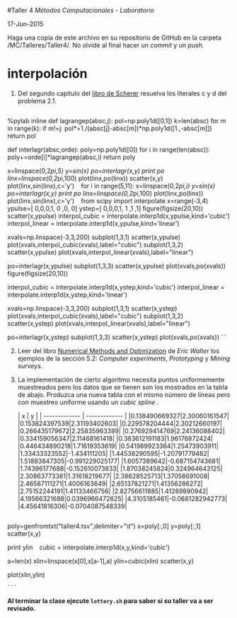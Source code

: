 #Taller 4
*Métodos Computacionales - Laboratorio*

17-Jun-2015

Haga una copia de este archivo en su repositorio de GitHub en la carpeta /MC/Talleres/Taller4/. No olvide al final hacer un *commit* y un *push*.

# interpolación

1. Del segundo capítulo del [libro de Scherer](http://link.springer.com.ezproxy.uniandes.edu.co:8080/book/10.1007\%2F978-3-642-13990-1) resuelva los literales c y d del problema 2.1.

	```
%pylab inline
def lagrangep(absc,j):
    pol=np.poly1d([0,1])
    k=len(absc)
    for m in range(k):
        if m!=j:
            pol*=1./(absc[j]-absc[m])*np.poly1d([1.,-absc[m]])
    return pol   

def interlagr(absc,orde):
    poly=np.poly1d([0])
    for i in range(len(absc)):
        poly+=orde[i]*lagrangep(absc,i)
    return poly


x=linspace(0,2*pi,5)
y=sin(x)
po=interlagr(x,y)
print po
	```
	```
linx=linspace(0,2*pi,100)
plot(linx,po(linx))
scatter(x,y)
plot(linx,sin(linx),c='y')
	```
	```
for i in range(5,11):
    x=linspace(0,2*pi,i)
    y=sin(x)
    po=interlagr(x,y)
    print po
    linx=linspace(0,2*pi,100)
    plot(linx,po(linx))
plot(linx,sin(linx),c='y')
	```
	```
from scipy import interpolate
x=range(-3,4)
ypulse=[ 0,0,0,1, 0 ,0, 0]
ystep=[ 0,0,0,1, 1 ,1 ,1]
figure(figsize(20,10))
scatter(x,ypulse)
interpol_cubic = interpolate.interp1d(x,ypulse,kind='cubic')
interpol_linear = interpolate.interp1d(x,ypulse,kind='linear')

xvals=np.linspace(-3,3,200)
subplot(1,3,1)
scatter(x,ypulse)
plot(xvals,interpol_cubic(xvals),label="cubic")
subplot(1,3,2)
scatter(x,ypulse)
plot(xvals,interpol_linear(xvals),label="linear")

po=interlagr(x,ypulse)
subplot(1,3,3)
scatter(x,ypulse)
plot(xvals,po(xvals))
	```
	```
figure(figsize(20,10))

interpol_cubic = interpolate.interp1d(x,ystep,kind='cubic')
interpol_linear = interpolate.interp1d(x,ystep,kind='linear')

xvals=np.linspace(-3,3,200)
subplot(1,3,1)
scatter(x,ystep)
plot(xvals,interpol_cubic(xvals),label="cubic")
subplot(1,3,2)
scatter(x,ystep)
plot(xvals,interpol_linear(xvals),label="linear")

po=interlagr(x,ystep)
subplot(1,3,3)
scatter(x,ystep)
plot(xvals,po(xvals))
	```

2. Leer del libro [Numerical Methods and Optimization](http://ezproxy.uniandes.edu.co:8080/login?url=http://dx.doi.org/10.1007/978-3-319-07671-3) de *Eric Walter* los ejemplos de la sección 5.2: *Computer experiments*, *Prototyping* y *Mining surveys*.  


3. La implementación de cierto algoritmo necesita puntos uniformemente muestreados pero los datos que se tienen son los mostrados en la tabla de abajo. Produzca una nueva tabla con el mismo número de líneas pero con muestreo uniforme usando un *cubic spline* .

	| x        | y           |
| ------------- | ------------- |
|0.138490669327|2.30060161547|
|0.153824397539|2.31193402603|
|0.229578204444|2.30212660197|
|0.266435179672|2.25835963399|
|0.276929414769|2.24136088402|
|0.334159056347|2.11468161418|
|0.383612191183|1.96176872424|
|0.446434890218|1.71619353619|
|0.541989923364|1.25473903911|
|1.33433323552|-1.434111205|
|1.44538290595|-1.20791779482|
|1.51883847305|-0.991229025177|
|1.6057389642|-0.687154743681|
|1.74396177688|-0.152610073833|
|1.87038245824|0.324964643125|
|2.30863773381|1.31618219677|
|2.38628525713|1.37058691008|
|2.46587111271|1.4006163649|
|2.65137821271|1.41356286272|
|2.75152244191|1.41133466756|
|2.82756611885|1.41289890942|
|4.19566321688|0.0396966472625|
|4.3105185461|-0.0681282942773|
|4.45641816306|-0.0704087548339|

	```
poly=genfromtxt("taller4.tsv",delimiter="\t")
x=poly[:,0]
y=poly[:,1]
scatter(x,y)


print ylin
	```
	```
cubic = interpolate.interp1d(x,y,kind='cubic')

a=len(x)
xlin=linspace(x[0],x[a-1],a)
ylin=cubic(xlin)
scatter(x,y)

plot(xlin,ylin)

	```



**Al terminar la clase ejecute `lottery.sh` para saber si su taller va a ser revisado.**
